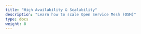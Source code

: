 ```yaml
---
title: "High Availability & Scalability"
description: "Learn how to scale Open Service Mesh (OSM)"
type: docs
weight: 8
---
```


